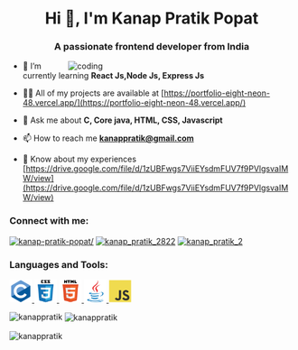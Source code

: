 <h1 align="center">Hi 👋, I'm Kanap Pratik Popat</h1>
<h3 align="center">A passionate frontend developer from India</h3>
<img align="right" alt="coding" width="400" src="https://user-images.githubusercontent.com/55389276/140866485-8fb1c876-9a8f-4d6a-98dc-08c4981eaf70.gif">

- 🌱 I’m currently learning **React Js,Node Js, Express Js**

- 👨‍💻 All of my projects are available at [https://portfolio-eight-neon-48.vercel.app/](https://portfolio-eight-neon-48.vercel.app/)

- 💬 Ask me about **C, Core java, HTML, CSS, Javascript**

- 📫 How to reach me **kanappratik@gmail.com**

- 📄 Know about my experiences [https://drive.google.com/file/d/1zUBFwgs7ViiEYsdmFUV7f9PVlgsvaIMW/view](https://drive.google.com/file/d/1zUBFwgs7ViiEYsdmFUV7f9PVlgsvaIMW/view)

<h3 align="left">Connect with me:</h3>
<p align="left">
<a href="https://linkedin.com/in/kanap-pratik-popat/" target="blank"><img align="center" src="https://raw.githubusercontent.com/rahuldkjain/github-profile-readme-generator/master/src/images/icons/Social/linked-in-alt.svg" alt="kanap-pratik-popat/" height="30" width="40" /></a>
<a href="https://instagram.com/kanap_pratik_2822" target="blank"><img align="center" src="https://raw.githubusercontent.com/rahuldkjain/github-profile-readme-generator/master/src/images/icons/Social/instagram.svg" alt="kanap_pratik_2822" height="30" width="40" /></a>
<a href="https://www.codechef.com/users/kanap_pratik_2" target="blank"><img align="center" src="https://cdn.jsdelivr.net/npm/simple-icons@3.1.0/icons/codechef.svg" alt="kanap_pratik_2" height="30" width="40" /></a>
</p>

<h3 align="left">Languages and Tools:</h3>
<p align="left"> <a href="https://www.cprogramming.com/" target="_blank" rel="noreferrer"> <img src="https://raw.githubusercontent.com/devicons/devicon/master/icons/c/c-original.svg" alt="c" width="40" height="40"/> </a> <a href="https://www.w3schools.com/css/" target="_blank" rel="noreferrer"> <img src="https://raw.githubusercontent.com/devicons/devicon/master/icons/css3/css3-original-wordmark.svg" alt="css3" width="40" height="40"/> </a> <a href="https://www.w3.org/html/" target="_blank" rel="noreferrer"> <img src="https://raw.githubusercontent.com/devicons/devicon/master/icons/html5/html5-original-wordmark.svg" alt="html5" width="40" height="40"/> </a> <a href="https://www.java.com" target="_blank" rel="noreferrer"> <img src="https://raw.githubusercontent.com/devicons/devicon/master/icons/java/java-original.svg" alt="java" width="40" height="40"/> </a> <a href="https://developer.mozilla.org/en-US/docs/Web/JavaScript" target="_blank" rel="noreferrer"> <img src="https://raw.githubusercontent.com/devicons/devicon/master/icons/javascript/javascript-original.svg" alt="javascript" width="40" height="40"/> </a> </p>

<p><img align="left" src="https://github-readme-stats.vercel.app/api/top-langs?username=kanappratik&show_icons=true&locale=en&layout=compact" alt="kanappratik" /></p>

<p>&nbsp;<img align="center" src="https://github-readme-stats.vercel.app/api?username=kanappratik&show_icons=true&locale=en" alt="kanappratik" /></p>

<p><img align="center" src="https://github-readme-streak-stats.herokuapp.com/?user=kanappratik&" alt="kanappratik" /></p>
